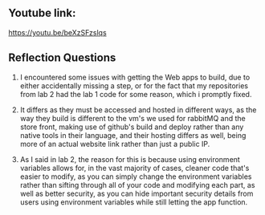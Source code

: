## Youtube link: 
https://youtu.be/beXzSFzslqs

## Reflection Questions
1. I encountered some issues with getting the Web apps to build, due to either accidentally missing a step, or for the fact that my repositories from lab 2 had the lab 1 code for some reason, which i promptly fixed.

2. It differs as they must be accessed and hosted in different ways, as the way they build is different to the vm's we used for rabbitMQ and the store front, making use of github's build and deploy rather than any native tools in their language, and their hosting differs as well, being more of an actual website link rather than just a public IP.

3. As I said in lab 2, the reason for this is because using environment variables allows for, in the vast majority of cases, cleaner code that's easier to modify, as you can simply change the environment variables rather than sifting through all of your code and modifying each part, as well as better security, as you can hide important security details from users using environment variables while still letting the app function.
